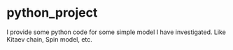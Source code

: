 # python_project
I provide some python code for some simple model I have investigated. Like Kitaev chain, Spin model, etc.
